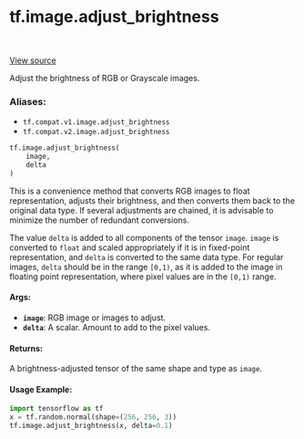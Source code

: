 <div itemscope itemtype="http://developers.google.com/ReferenceObject">
<meta itemprop="name" content="tf.image.adjust_brightness" />
<meta itemprop="path" content="Stable" />
</div>

# tf.image.adjust_brightness

<!-- Insert buttons -->

<table class="tfo-notebook-buttons tfo-api" align="left">
</table>

<a target="_blank" href="/code/stable/tensorflow/python/ops/image_ops_impl.py">View source</a>



<!-- Start diff -->
Adjust the brightness of RGB or Grayscale images.

### Aliases:

* `tf.compat.v1.image.adjust_brightness`
* `tf.compat.v2.image.adjust_brightness`


``` python
tf.image.adjust_brightness(
    image,
    delta
)
```



<!-- Placeholder for "Used in" -->

This is a convenience method that converts RGB images to float
representation, adjusts their brightness, and then converts them back to the
original data type. If several adjustments are chained, it is advisable to
minimize the number of redundant conversions.

The value `delta` is added to all components of the tensor `image`. `image` is
converted to `float` and scaled appropriately if it is in fixed-point
representation, and `delta` is converted to the same data type. For regular
images, `delta` should be in the range `[0,1)`, as it is added to the image in
floating point representation, where pixel values are in the `[0,1)` range.

#### Args:


* <b>`image`</b>: RGB image or images to adjust.
* <b>`delta`</b>: A scalar. Amount to add to the pixel values.


#### Returns:

A brightness-adjusted tensor of the same shape and type as `image`.



#### Usage Example:

```python
import tensorflow as tf
x = tf.random.normal(shape=(256, 256, 3))
tf.image.adjust_brightness(x, delta=0.1)
```
